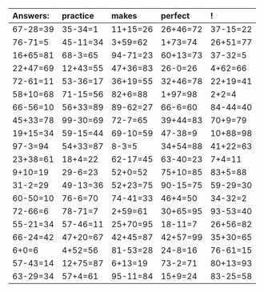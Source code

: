 | Answers: | practice | makes | perfect | ! |
| :--- | :--- | :--- | :--- | :--- |
| 67-28=39 | 35-34=1 | 11+15=26 | 26+46=72 | 37-15=22 | 
| 76-71=5 | 45-11=34 | 3+59=62 | 1+73=74 | 26+51=77 | 
| 16+65=81 | 68-3=65 | 94-71=23 | 60+13=73 | 37-32=5 | 
| 22+47=69 | 12+43=55 | 47+36=83 | 26-0=26 | 4+62=66 | 
| 72-61=11 | 53-36=17 | 36+19=55 | 32+46=78 | 22+19=41 | 
| 58+10=68 | 71-15=56 | 82+6=88 | 1+97=98 | 2+2=4 | 
| 66-56=10 | 56+33=89 | 89-62=27 | 66-6=60 | 84-44=40 | 
| 45+33=78 | 99-30=69 | 72-7=65 | 39+44=83 | 70+9=79 | 
| 19+15=34 | 59-15=44 | 69-10=59 | 47-38=9 | 10+88=98 | 
| 97-3=94 | 54+33=87 | 8-3=5 | 34+54=88 | 41+22=63 | 
| 23+38=61 | 18+4=22 | 62-17=45 | 63-40=23 | 7+4=11 | 
| 9+10=19 | 29-6=23 | 52+0=52 | 75+10=85 | 83+5=88 | 
| 31-2=29 | 49-13=36 | 52+23=75 | 90-15=75 | 59-29=30 | 
| 60-50=10 | 76-6=70 | 74-41=33 | 46+4=50 | 34-32=2 | 
| 72-66=6 | 78-71=7 | 2+59=61 | 30+65=95 | 93-53=40 | 
| 55-21=34 | 57-46=11 | 25+70=95 | 18-11=7 | 26+56=82 | 
| 66-24=42 | 47+20=67 | 42+45=87 | 42+57=99 | 35+30=65 | 
| 6+0=6 | 4+52=56 | 81-53=28 | 24-8=16 | 76-61=15 | 
| 57-43=14 | 12+75=87 | 6+13=19 | 73-2=71 | 80+13=93 | 
| 63-29=34 | 57+4=61 | 95-11=84 | 15+9=24 | 83-25=58 | 
